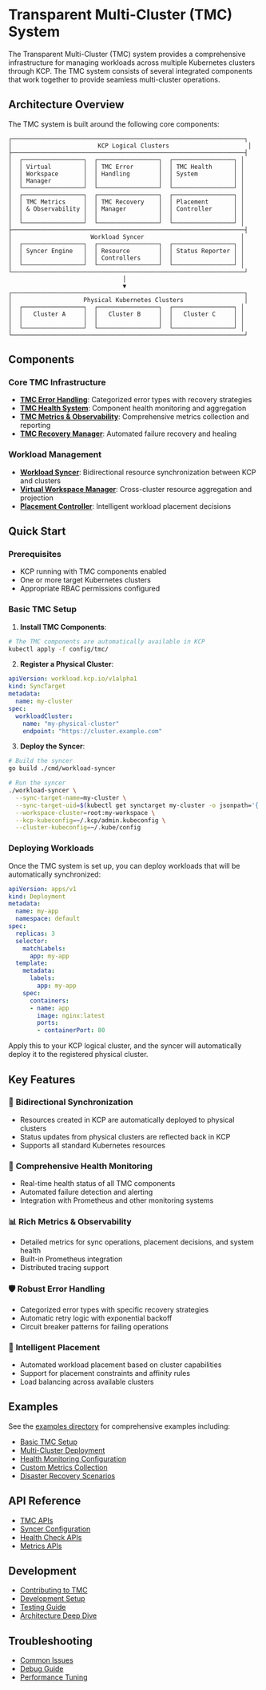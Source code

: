 # Transparent Multi-Cluster (TMC) System

The Transparent Multi-Cluster (TMC) system provides a comprehensive infrastructure for managing workloads across multiple Kubernetes clusters through KCP. The TMC system consists of several integrated components that work together to provide seamless multi-cluster operations.

## Architecture Overview

The TMC system is built around the following core components:

```
┌─────────────────────────────────────────────────────────────────┐
│                        KCP Logical Clusters                      │
├─────────────────────────────────────────────────────────────────┤
│  ┌─────────────────┐  ┌─────────────────┐  ┌─────────────────┐ │
│  │ Virtual         │  │ TMC Error       │  │ TMC Health      │ │
│  │ Workspace       │  │ Handling        │  │ System          │ │
│  │ Manager         │  │                 │  │                 │ │
│  └─────────────────┘  └─────────────────┘  └─────────────────┘ │
│  ┌─────────────────┐  ┌─────────────────┐  ┌─────────────────┐ │
│  │ TMC Metrics     │  │ TMC Recovery    │  │ Placement       │ │
│  │ & Observability │  │ Manager         │  │ Controller      │ │
│  │                 │  │                 │  │                 │ │
│  └─────────────────┘  └─────────────────┘  └─────────────────┘ │
├─────────────────────────────────────────────────────────────────┤
│                      Workload Syncer                           │
│  ┌─────────────────┐  ┌─────────────────┐  ┌─────────────────┐ │
│  │ Syncer Engine   │  │ Resource        │  │ Status Reporter │ │
│  │                 │  │ Controllers     │  │                 │ │
│  └─────────────────┘  └─────────────────┘  └─────────────────┘ │
└─────────────────────────────────────────────────────────────────┘
                                │
                                ▼
┌─────────────────────────────────────────────────────────────────┐
│                    Physical Kubernetes Clusters                 │
│  ┌─────────────────┐  ┌─────────────────┐  ┌─────────────────┐ │
│  │   Cluster A     │  │   Cluster B     │  │   Cluster C     │ │
│  │                 │  │                 │  │                 │ │
│  └─────────────────┘  └─────────────────┘  └─────────────────┘ │
└─────────────────────────────────────────────────────────────────┘
```

## Components

### Core TMC Infrastructure

- **[TMC Error Handling](./error-handling.md)**: Categorized error types with recovery strategies
- **[TMC Health System](./health-monitoring.md)**: Component health monitoring and aggregation
- **[TMC Metrics & Observability](./metrics.md)**: Comprehensive metrics collection and reporting
- **[TMC Recovery Manager](./recovery.md)**: Automated failure recovery and healing

### Workload Management

- **[Workload Syncer](./syncer.md)**: Bidirectional resource synchronization between KCP and clusters
- **[Virtual Workspace Manager](./virtual-workspaces.md)**: Cross-cluster resource aggregation and projection
- **[Placement Controller](./placement.md)**: Intelligent workload placement decisions

## Quick Start

### Prerequisites

- KCP running with TMC components enabled
- One or more target Kubernetes clusters
- Appropriate RBAC permissions configured

### Basic TMC Setup

1. **Install TMC Components**:
```bash
# The TMC components are automatically available in KCP
kubectl apply -f config/tmc/
```

2. **Register a Physical Cluster**:
```yaml
apiVersion: workload.kcp.io/v1alpha1
kind: SyncTarget
metadata:
  name: my-cluster
spec:
  workloadCluster:
    name: "my-physical-cluster"
    endpoint: "https://cluster.example.com"
```

3. **Deploy the Syncer**:
```bash
# Build the syncer
go build ./cmd/workload-syncer

# Run the syncer
./workload-syncer \
  --sync-target-name=my-cluster \
  --sync-target-uid=$(kubectl get synctarget my-cluster -o jsonpath='{.metadata.uid}') \
  --workspace-cluster=root:my-workspace \
  --kcp-kubeconfig=~/.kcp/admin.kubeconfig \
  --cluster-kubeconfig=~/.kube/config
```

### Deploying Workloads

Once the TMC system is set up, you can deploy workloads that will be automatically synchronized:

```yaml
apiVersion: apps/v1
kind: Deployment
metadata:
  name: my-app
  namespace: default
spec:
  replicas: 3
  selector:
    matchLabels:
      app: my-app
  template:
    metadata:
      labels:
        app: my-app
    spec:
      containers:
      - name: app
        image: nginx:latest
        ports:
        - containerPort: 80
```

Apply this to your KCP logical cluster, and the syncer will automatically deploy it to the registered physical cluster.

## Key Features

### 🔄 **Bidirectional Synchronization**
- Resources created in KCP are automatically deployed to physical clusters
- Status updates from physical clusters are reflected back in KCP
- Supports all standard Kubernetes resources

### 🏥 **Comprehensive Health Monitoring**
- Real-time health status of all TMC components
- Automated failure detection and alerting
- Integration with Prometheus and other monitoring systems

### 📊 **Rich Metrics & Observability**
- Detailed metrics for sync operations, placement decisions, and system health
- Built-in Prometheus integration
- Distributed tracing support

### 🛡️ **Robust Error Handling**
- Categorized error types with specific recovery strategies
- Automatic retry logic with exponential backoff
- Circuit breaker patterns for failing operations

### 🎯 **Intelligent Placement**
- Automated workload placement based on cluster capabilities
- Support for placement constraints and affinity rules
- Load balancing across available clusters

## Examples

See the [examples directory](./examples/) for comprehensive examples including:

- [Basic TMC Setup](./examples/basic-setup/)
- [Multi-Cluster Deployment](./examples/multi-cluster-deployment/)
- [Health Monitoring Configuration](./examples/health-monitoring/)
- [Custom Metrics Collection](./examples/metrics/)
- [Disaster Recovery Scenarios](./examples/disaster-recovery/)

## API Reference

- [TMC APIs](./api-reference.md)
- [Syncer Configuration](./syncer-config.md)
- [Health Check APIs](./health-api.md)
- [Metrics APIs](./metrics-api.md)

## Development

- [Contributing to TMC](./CONTRIBUTING.md)
- [Development Setup](./development.md)
- [Testing Guide](./testing.md)
- [Architecture Deep Dive](./architecture.md)

## Troubleshooting

- [Common Issues](./troubleshooting.md)
- [Debug Guide](./debugging.md)
- [Performance Tuning](./performance.md)
